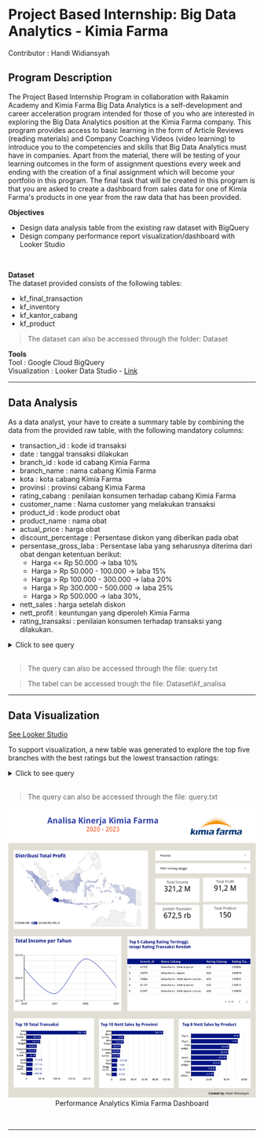 # **Project Based Internship: Big Data Analytics - Kimia Farma**
Contributor : Handi Widiansyah

## **Program Description**
The Project Based Internship Program in collaboration with Rakamin Academy and Kimia Farma Big Data Analytics is a self-development and career acceleration program intended for those of you who are interested in exploring the Big Data Analytics position at the Kimia Farma company. This program provides access to basic learning in the form of Article Reviews (reading materials) and Company Coaching Videos (video learning) to introduce you to the competencies and skills that Big Data Analytics must have in companies. Apart from the material, there will be testing of your learning outcomes in the form of assignment questions every week and ending with the creation of a final assignment which will become your portfolio in this program. The final task that will be created in this program is that you are asked to create a dashboard from sales data for one of Kimia Farma's products in one year from the raw data that has been provided.<br>

**Objectives**
- Design data analysis table from the existing raw dataset with BigQuery
- Design company performance report visualization/dashboard with Looker Studio
<br>

**Dataset** <br>
The dataset provided consists of the following tables:
- kf_final_transaction
- kf_inventory
- kf_kantor_cabang
- kf_product
> The dataset can also be accessed through the folder: Dataset


**Tools** <br>
Tool : Google Cloud BigQuery <br>
Visualization : Looker Data Studio - [Link](https://lookerstudio.google.com/u/0/reporting/eeffe0ce-e4e6-4304-9eb0-4fb5aba63761/page/p_27dxm4jufd) <br>

---


## **Data Analysis**
As a data analyst, your have to create a summary table by combining the data from the provided raw table, with the following mandatory columns:
- transaction_id : kode id transaksi
- date : tanggal transaksi dilakukan
- branch_id : kode id cabang Kimia Farma
- branch_name : nama cabang Kimia Farma
- kota : kota cabang Kimia Farma
- provinsi : provinsi cabang Kimia Farma
- rating_cabang : penilaian konsumen terhadap cabang Kimia Farma
- customer_name : Nama customer yang melakukan transaksi
- product_id : kode product obat
- product_name : nama obat
- actual_price : harga obat
- discount_percentage : Persentase diskon yang diberikan pada obat
- persentase_gross_laba : Persentase laba yang seharusnya diterima dari obat dengan ketentuan berikut:
  - Harga <= Rp 50.000 -> laba 10%
  - Harga > Rp 50.000 - 100.000 -> laba 15%
  - Harga > Rp 100.000 - 300.000 -> laba 20%
  - Harga > Rp 300.000 - 500.000 -> laba 25%
  - Harga > Rp 500.000 -> laba 30%,
- nett_sales : harga setelah diskon
- nett_profit : keuntungan yang diperoleh Kimia Farma
- rating_transaksi : penilaian konsumen terhadap transaksi yang dilakukan.


<details>
  <summary> Click to see query </summary>
    <br>
    
```sql
CREATE TABLE kimia_farma.kf_analisa AS
SELECT 
  ft.transaction_id,
  ft.date,
  ft.branch_id,
  kc.branch_name,
  kc.kota,
  kc.provinsi,
  kc.rating AS rating_cabang,
  ft.customer_name,
  ft.product_id,
  p.product_name,
  p.price AS actual_price,
  ft.discount_percentage,
  CASE 
    WHEN p.price <= 50000 THEN 0.10
    WHEN p.price <= 100000 THEN 0.15
    WHEN p.price <= 300000 THEN 0.20
    WHEN p.price <= 500000 THEN 0.25
    ELSE 0.30
    END AS persentase_gross_laba,
  (p.price * (1-discount_percentage)) AS nett_sales,
  (p.price * (1-discount_percentage)) * CASE WHEN p.price <= 50000 THEN 0.10
                                             WHEN p.price <= 100000 THEN 0.15
                                             WHEN p.price <= 300000 THEN 0.20
                                             WHEN p.price <= 500000 THEN 0.25
                                             ELSE 0.30
                                        END AS nett_profit,
  ft.rating AS rating_transaksi
FROM kimia_farma.kf_final_transaction AS ft
  LEFT JOIN kimia_farma.kf_kantor_cabang AS kc
  ON (ft.branch_id = kc.branch_id)
  LEFT JOIN kimia_farma.kf_product AS p
  ON (ft.product_id = p.product_id)
;
```
    
<br>
</details>
<br>

> The query can also be accessed through the file: query.txt

> The tabel can be accessed trough the file: Dataset\kf_analisa


---

## **Data Visualization**

[See Looker Studio](https://lookerstudio.google.com/u/0/reporting/eeffe0ce-e4e6-4304-9eb0-4fb5aba63761/page/p_27dxm4jufd)

To support visualization, a new table was generated to explore the top five branches with the best ratings but the lowest transaction ratings:
<details>
  <summary> Click to see query </summary>
    <br>
    
```sql
CREATE TABLE kimia_farma.kf_branch_analysis_lim AS
SELECT kc.branch_id, 
  kc.branch_name, 
  AVG(tr.rating) AS rating_transaction,
  kc.rating AS rating_branch
FROM kimia_farma.kf_kantor_cabang AS kc
  LEFT JOIN kimia_farma.kf_final_transaction AS tr
  ON (kc.branch_id = tr.branch_id)
GROUP BY kc.branch_id, kc.branch_name, kc.rating
ORDER BY AVG(tr.rating) ASC, kc.rating DESC
LIMIT 5
;
```
<br>
</details>
<br>

> The query can also be accessed through the file: query.txt

<p align="center">
    <kbd> <img width="1000" alt="kimia farma dashboard" src="https://github.com/handiwidiansyah/Project-based-Internship-Kimia-Farma-Big-Data-Analytics/blob/main/Dashboard/Dashboard_Final_Task_Kimia_Farma-1.png"> </kbd> <br>
    Performance Analytics Kimia Farma Dashboard
</p>
<br>

---